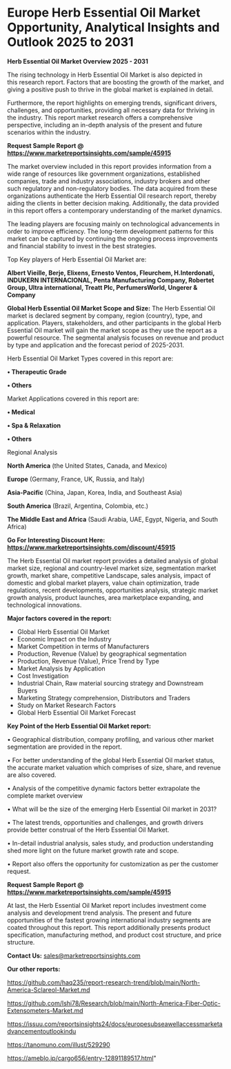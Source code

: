 # Europe Herb Essential Oil Market Opportunity, Analytical Insights and Outlook 2025 to 2031

<Strong> Herb Essential Oil Market Overview 2025 - 2031</strong>

The rising technology in Herb Essential Oil Market is also depicted in this research report. Factors that are boosting the growth of the market, and giving a positive push to thrive in the global market is explained in detail.

Furthermore, the report highlights on emerging trends, significant drivers, challenges, and opportunities, providing all necessary data for thriving in the industry. This report market research offers a comprehensive perspective, including an in-depth analysis of the present and future scenarios within the industry.

<strong>Request Sample Report @ <a href=https://www.marketreportsinsights.com/sample/45915>https://www.marketreportsinsights.com/sample/45915</a></strong>

The market overview included in this report provides information from a wide range of resources like government organizations, established companies, trade and industry associations, industry brokers and other such regulatory and non-regulatory bodies. The data acquired from these organizations authenticate the Herb Essential Oil research report, thereby aiding the clients in better decision making. Additionally, the data provided in this report offers a contemporary understanding of the market dynamics.

The leading players are focusing mainly on technological advancements in order to improve efficiency. The long-term development patterns for this market can be captured by continuing the ongoing process improvements and financial stability to invest in the best strategies.

Top Key players of Herb Essential Oil Market are:

<strong>Albert Vieille, Berje, Elixens, Ernesto Ventos, Fleurchem, H.Interdonati, INDUKERN INTERNACIONAL, Penta Manufacturing Company, Robertet Group, Ultra international, Treatt Plc, PerfumersWorld, Ungerer & Company</strong>

<strong><b>Global Herb Essential Oil Market Scope and Size:</b></strong>
The Herb Essential Oil market is declared segment by company, region (country), type, and application. Players, stakeholders, and other participants in the global Herb Essential Oil market will gain the market scope as they use the report as a powerful resource. The segmental analysis focuses on revenue and product by type and application and the forecast period of 2025-2031.

Herb Essential Oil Market Types covered in this report are:

<strong>•  Therapeutic Grade

•  Others</strong>

Market Applications covered in this report are:

<strong>•  Medical

•  Spa & Relaxation

•  Others</strong> 

Regional Analysis

<strong>North America</strong> (the United States, Canada, and Mexico)

<strong>Europe</strong> (Germany, France, UK, Russia, and Italy)

<strong>Asia-Pacific</strong> (China, Japan, Korea, India, and Southeast Asia)

<strong>South America</strong> (Brazil, Argentina, Colombia, etc.)

<strong>The Middle East and Africa</strong> (Saudi Arabia, UAE, Egypt, Nigeria, and South Africa)

<strong>Go For Interesting Discount Here: <a href=https://www.marketreportsinsights.com/discount/45915>https://www.marketreportsinsights.com/discount/45915</a></strong>

The Herb Essential Oil market report provides a detailed analysis of global market size, regional and country-level market size, segmentation market growth, market share, competitive Landscape, sales analysis, impact of domestic and global market players, value chain optimization, trade regulations, recent developments, opportunities analysis, strategic market growth analysis, product launches, area marketplace expanding, and technological innovations.

<strong><b>Major factors covered in the report:</b></strong>
<ul>
  <li>Global Herb Essential Oil Market </li>
  <li>Economic Impact on the Industry</li>
  <li>Market Competition in terms of Manufacturers</li>
  <li>Production, Revenue (Value) by geographical segmentation</li>
  <li>Production, Revenue (Value), Price Trend by Type</li>
  <li>Market Analysis by Application</li>
  <li>Cost Investigation</li>
  <li>Industrial Chain, Raw material sourcing strategy and Downstream Buyers</li>
  <li>Marketing Strategy comprehension, Distributors and Traders</li>
  <li>Study on Market Research Factors</li>
  <li>Global Herb Essential Oil Market Forecast</li>
</ul>

<strong><b>Key Point of the Herb Essential Oil Market report:</b></strong>

• Geographical distribution, company profiling, and various other market segmentation are provided in the report.

• For better understanding of the global Herb Essential Oil market status, the accurate market valuation which comprises of size, share, and revenue are also covered.

• Analysis of the competitive dynamic factors better extrapolate the complete market overview

• What will be the size of the emerging Herb Essential Oil market in 2031?

• The latest trends, opportunities and challenges, and growth drivers provide better construal of the Herb Essential Oil Market.

• In-detail industrial analysis, sales study, and production understanding shed more light on the future market growth rate and scope.

• Report also offers the opportunity for customization as per the customer request.

<strong>Request Sample Report @ <a href=https://www.marketreportsinsights.com/sample/45915>https://www.marketreportsinsights.com/sample/45915</a></strong>

At last, the Herb Essential Oil Market report includes investment come analysis and development trend analysis. The present and future opportunities of the fastest growing international industry segments are coated throughout this report. This report additionally presents product specification, manufacturing method, and product cost structure, and price structure.

<strong>Contact Us:</strong>
sales@marketreportsinsights.com

<strong>Our other reports:</strong>

<a href=https://github.com/haq235/report-research-trend/blob/main/North-America-Sclareol-Market.md>https://github.com/haq235/report-research-trend/blob/main/North-America-Sclareol-Market.md</a>

<a href=https://github.com/Ishi78/Research/blob/main/North-America-Fiber-Optic-Extensometers-Market.md>https://github.com/Ishi78/Research/blob/main/North-America-Fiber-Optic-Extensometers-Market.md</a>

<a href=https://issuu.com/reportsinsights24/docs/europesubseawellaccessmarketadvancementoutlookindu>https://issuu.com/reportsinsights24/docs/europesubseawellaccessmarketadvancementoutlookindu</a>

<a href=https://tanomuno.com/illust/529290>https://tanomuno.com/illust/529290</a>

<a href=https://ameblo.jp/cargo656/entry-12891189517.html>https://ameblo.jp/cargo656/entry-12891189517.html</a>"
